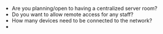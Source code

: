- Are you planning/open to having a centralized server room?
- Do you want to allow remote access for any staff?
- How many devices need to be connected to the network?
- 